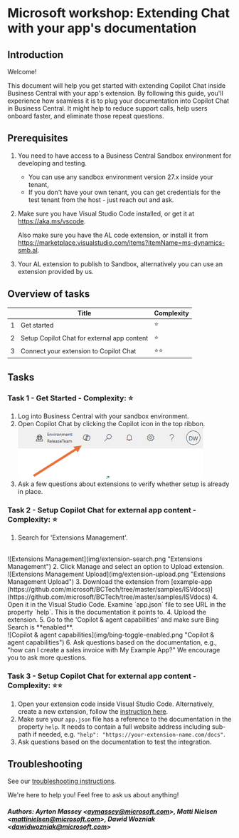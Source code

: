 # Microsoft workshop: Extending Chat with your app's documentation
## Introduction
Welcome! 

This document will help you get started with extending Copilot Chat inside Business Central with your app's extension. By following this guide, you'll experience how seamless it is to plug your documentation into Copilot Chat in Business Central. It might help to reduce support calls, help users onboard faster, and eliminate those repeat questions.

## Prerequisites
1. You need to have access to a Business Central Sandbox environment for developing and testing.
    - You can use any sandbox environment version 27.x inside your tenant,  
    - If you don't have your own tenant, you can get credentials for the test tenant from the host - just reach out and ask.
2. Make sure you have Visual Studio Code installed, or get it at https://aka.ms/vscode.

    Also make sure you have the AL code extension, or install it from https://marketplace.visualstudio.com/items?itemName=ms-dynamics-smb.al.
3. Your AL extension to publish to Sandbox, alternatively you can use an extension provided by us.

## Overview of tasks 
|  | Title | Complexity |
|-------|-----|-----------|
| 1 | Get started  | ⭐  |
| 2 | Setup Copilot Chat for external app content | ⭐ |
| 3 | Connect your extension  to Copilot Chat  | ⭐⭐ |

## Tasks
### Task 1 - Get Started - Complexity: ⭐ 
1. Log into Business Central with your sandbox environment.
2. Open Copilot Chat by clicking the Copilot icon in the top ribbon. <br />
![Copilot icon](img/copilot-chat-button.png "Copilot icon")
3. Ask a few questions about extensions to verify whether setup is already in place.

### Task 2 - Setup Copilot Chat for external app content - Complexity: ⭐
1. Search for 'Extensions Management'.
<br />
![Extensions Management](img/extension-search.png "Extensions Management")
2. Click Manage and select an option to Upload extension.
<br />
![Extensions Management Upload](img/extension-upload.png "Extensions Management Upload")
3. Download the extension from [example-app (https://github.com/microsoft/BCTech/tree/master/samples/ISVdocs)](https://github.com/microsoft/BCTech/tree/master/samples/ISVdocs)
4. Open it in the Visual Studio Code. Examine `app.json` file to see URL in the property `help`. This is the documentation it points to.
4. Upload the extension.
5. Go to the 'Copilot & agent capabilities' and make sure Bing Search is **enabled**.
<br />
![Copilot & agent capabilities](img/bing-toggle-enabled.png "Copilot & agent capabilities")
6. Ask questions based on the documentation, e.g., "how can I create a sales invoice with My Example App?" We encourage you to ask more questions.

### Task 3 - Setup Copilot Chat for external app content - Complexity: ⭐⭐
1. Open your extension code inside Visual Studio Code. Alternatively, create a new extension, follow the [instruction here](https://learn.microsoft.com/en-us/dynamics365/business-central/dev-itpro/developer/devenv-extension-example).
2. Make sure your `app.json` file has a reference to the documentation in the property `help`. It needs to contain a full website address including sub-path if needed, e.g. `"help": "https://your-extension-name.com/docs"`.
3. Ask questions based on the documentation to test the integration.



## Troubleshooting 

See our [troubleshooting instructions](./troubleshooting.md).

We're here to help you! Feel free to ask us about anything!

##### Authors: Ayrton Massey \<aymassey@microsoft.com\>, Matti Nielsen \<mattinielsen@microsoft.com\>, Dawid Wozniak \<dawidwozniak@microsoft.com\>
